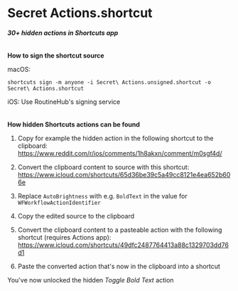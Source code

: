 # Secret Actions.shortcut
___30+ hidden actions in Shortcuts app___
\
\
\
__How to sign the shortcut source__

macOS:
~~~
shortcuts sign -m anyone -i Secret\ Actions.unsigned.shortcut -o Secret\ Actions.shortcut
~~~

iOS: Use RoutineHub's signing service
\
\
\
__How hidden Shortcuts actions can be found__

1. Copy for example the hidden action in the following shortcut to the clipboard: https://www.reddit.com/r/ios/comments/1h8akxn/comment/m0sgf4d/

3. Convert the clipboard content to source with this shortcut: https://www.icloud.com/shortcuts/65d36be39c5a49cc8121e4ea652b606e

3. Replace `AutoBrightness` with e.g. `BoldText` in the value for `WFWorkflowActionIdentifier`

4. Copy the edited source to the clipboard

5. Convert the clipboard content to a pasteable action with the following shortcut (requires Actions app): https://www.icloud.com/shortcuts/49dfc2487764413a88c1329703dd76d1

6. Paste the converted action that's now in the clipboard into a shortcut

You've now unlocked the hidden _Toggle Bold Text_ action
